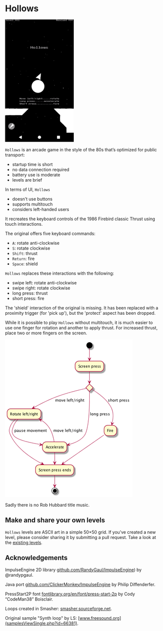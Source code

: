 Hollows
=======

<img src="screenshots/screenshot.png" height="400" alt="Hollows screenshot"/>

`Hollows` is an arcade game in the style of the 80s that&rsquo;s optimized for public transport:

* startup time is short
* no data connection required
* battery use is moderate
* levels are brief

In terms of UI, `Hollows`

* doesn't use buttons
* supports multitouch
* considers left-handed users

It recreates the keyboard controls of the 1986 Firebird classic Thrust using touch interactions.

The original offers five keyboard commands:

* `A`: rotate anti-clockwise
* `S`: rotate clockwise
* `Shift`: thrust
* `Return`: fire
* `Space`: shield

`Hollows` replaces these interactions with the following:

* swipe left: rotate anti-clockwise
* swipe right: rotate clockwise
* long press: thrust
* short press: fire

The 'shield' interaction of the original is missing. It has been replaced with a proximity trigger (for 'pick up'), but the 'protect' aspect has been dropped.

While it is possible to play `Hollows` without multitouch, it is much easier to use one finger for rotation and another to apply thrust. For increased thrust, place two or more fingers on the screen.

![Touch controls](plantuml/ui.png?raw=true "Touch controls")

Sadly there is no Rob Hubbard title music.

Make and share your own levels
------------------------------
`Hollows` levels are ASCII art in a simple 50&times;50 grid. If you've created a new level, please consider sharing it by submitting a pull request. Take a look at the [existing levels](app/src/main/res/values/levels.xml).

Acknowledgements
----------------
ImpulseEngine 2D library [github.com/RandyGaul/ImpulseEngine](https://github.com/RandyGaul/ImpulseEngine/)) by @randypgaul.

Java port [github.com/ClickerMonkey/ImpulseEngine](https://github.com/ClickerMonkey/ImpulseEngine/) by Philip Diffenderfer.

PressStart2P font [fontlibrary.org/en/font/press-start-2p](https://fontlibrary.org/en/font/press-start-2p/) by Cody &ldquo;CodeMan38&rdquo; Boisclair.

Loops created in Smasher: [smasher.sourceforge.net](http://smasher.sourceforge.net).

Original sample "Synth loop" by LS: [www.freesound.org](samplesViewSingle.php?id=66381).
